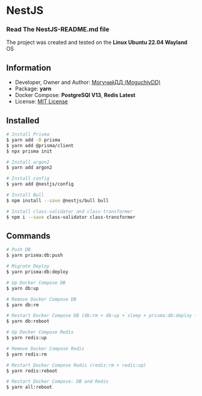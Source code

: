# NestJS

### Read The **NestJS-README.md** file

The project was created and tested on the **Linux Ubuntu 22.04 Wayland** OS

## Information
- Developer, Owner and Author: [МогучийДД (MoguchiyDD)](https://github.com/MoguchiyDD)
- Package: **yarn**
- Docker Compose: **PostgreSQl V13**, **Redis Latest**
- License: [MIT License](../../../LICENSE)

## Installed

```Bash
# Install Prisma
$ yarn add -D prisma
$ yarn add @prisma/client
$ npx prisma init

# Install argon2
$ yarn add argon2

# Install config
$ yarn add @nestjs/config

# Install Bull
$ npm install --save @nestjs/bull bull

# Install class-validator and class-transformer
$ npm i --save class-validator class-transformer
```


## Commands

```Bash
# Push DB
$ yarn prisma:db:push

# Migrate Deploy
$ yarn prisma:db:deploy

# Up Docker Compose DB
$ yarn db:up

# Remove Docker Compose DB
$ yarn db:rm

# Restart Docker Compose DB (db:rm + db:up + sleep + prisma:db:deploy + prisma:db:push)
$ yarn db:reboot

# Up Docker Compose Redis
$ yarn redis:up

# Remove Docker Compose Redis
$ yarn redis:rm

# Restart Docker Compose Redis (redis:rm + redis:up)
$ yarn redis:reboot

# Restart Docker Compose: DB and Redis
$ yarn all:reboot
```
